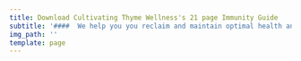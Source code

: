 ```yaml
---
title: Download Cultivating Thyme Wellness's 21 page Immunity Guide
subtitle: '####  We help you you reclaim and maintain optimal health and well-being '
img_path: ''
template: page
---
```

